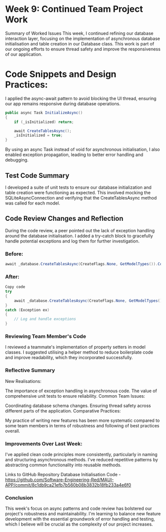 
<h1> Week 9: Continued Team Project Work </h1>
Summary of Worked Issues
This week, I continued refining our database interaction layer, focusing on the implementation of asynchronous database initialisation and table creation in our Database class. This work is part of our ongoing efforts to ensure thread safety and improve the responsiveness of our application.

<h1> Code Snippets and Design Practices: </h1>

I applied the async-await pattern to avoid blocking the UI thread, ensuring our app remains responsive during database operations.

```csharp
public async Task InitializeAsync()
{
    if (_isInitialized) return;

    await CreateTablesAsync();
    _isInitialized = true;
}
```
By using an async Task instead of void for asynchronous initialisation, I also enabled exception propagation, leading to better error handling and debugging.

<h2> Test Code Summary </h2>
I developed a suite of unit tests to ensure our database initialization and table creation were functioning as expected. This involved mocking the SQLiteAsyncConnection and verifying that the CreateTablesAsync method was called for each model.

<h2> Code Review Changes and Reflection</h2>
During the code review, a peer pointed out the lack of exception handling around the database initialisation. I added a try-catch block to gracefully handle potential exceptions and log them for further investigation.

<h3> Before: </h3>

```csharp
await _database.CreateTablesAsync(CreateFlags.None, GetModelTypes()).ConfigureAwait(false);
```
<h3> After: </h3>

```csharp
Copy code
try
{
    await _database.CreateTablesAsync(CreateFlags.None, GetModelTypes()).ConfigureAwait(false);
}
catch (Exception ex)
{
    // Log and handle exceptions
}
```
<h3> Reviewing Team Member's Code </h3>
I reviewed a teammate's implementation of property setters in model classes. I suggested utilising a helper method to reduce boilerplate code and improve readability, which they incorporated successfully.

<h3> Reflective Summary </h3>
New Realisations:

The importance of exception handling in asynchronous code.
The value of comprehensive unit tests to ensure reliability.
Common Team Issues:

Coordinating database schema changes.
Ensuring thread safety across different parts of the application.
Comparative Practices:

My practice of writing new features has been more systematic compared to some team members in terms of robustness and following of best practices overall.

<h3> Improvements Over Last Week: </h3>

I've applied clean code principles more consistently, particularly in naming and structuring asynchronous methods.
I've reduced repetitive patterns by abstracting common functionality into reusable methods.

Links to GitHub Repository Database Initialisation Code - https://github.com/Software-Engineering-Red/MAUI-APP/commit/8c1db9ca21efb7b560b08b3832b18fb233a4e6f0

<h3> Conclusion </h3>
This week's focus on async patterns and code review has bolstered our project's robustness and maintainability. I'm learning to balance new feature development with the essential groundwork of error handling and testing, which I believe will be crucial as the complexity of our project increases.


